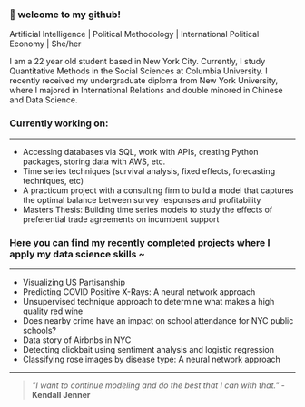 ### 👋 welcome to my github!
Artificial Intelligence | Political Methodology | International Political Economy | She/her


I am a 22 year old student based in New York City. Currently, I study Quantitative Methods in the Social Sciences at Columbia University. I recently received my undergraduate diploma from New York University, where I majored in International Relations and double minored in Chinese and Data Science. 

### Currently working on:
___
* Accessing databases via SQL, work with APIs, creating Python packages, storing data with AWS, etc.
* Time series techniques (survival analysis, fixed effects, forecasting techniques, etc)
* A practicum project with a consulting firm to build a model that captures the optimal balance between survey responses and profitability
* Masters Thesis: Building time series models to study the effects of preferential trade agreements on incumbent support

### Here you can find my recently completed projects where I apply my data science skills ~

___

* Visualizing US Partisanship
* Predicting COVID Positive X-Rays: A neural network approach
* Unsupervised technique approach to determine what makes a high quality red wine 
* Does nearby crime have an impact on school attendance for NYC public schools?
* Data story of Airbnbs in NYC
* Detecting clickbait using sentiment analysis and logistic regression
* Classifying rose images by disease type: A neural network approach
___

> *"I want to continue modeling and do the best that I can with that."* - __Kendall Jenner__


<!--
**cz2673/cz2673** is a ✨ _special_ ✨ repository because its `README.md` (this file) appears on your GitHub profile.

Here are some ideas to get you started:

- 🔭 I’m currently working on ...
- 🌱 I’m currently learning ...
- 👯 I’m looking to collaborate on ...
- 🤔 I’m looking for help with ...
- 💬 Ask me about ...
- 📫 How to reach me: ...
- 😄 Pronouns: ...
- ⚡ Fun fact: ...
-->
